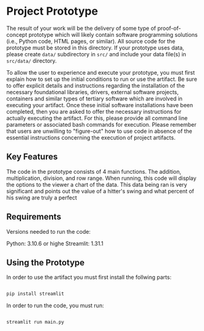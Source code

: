 # Project Prototype

The result of your work will be the delivery of some type of proof-of-concept prototype which will likely contain software programming solutions (i.e., Python code, HTML pages, or similar). All source code for the prototype must be stored in this directory. If your prototype uses data, please create `data/` subdirectory in `src/` and include your data file(s) in `src/data/` directory.

To allow the user to experience and execute your prototype, you must first explain how to set up the initial conditions to run or use the artifact. Be sure to offer explicit details and instructions regarding the installation of the necessary foundational libraries, drivers, external software projects, containers and similar types of tertiary software which are involved in executing your artifact. Once these initial software installations have been completed, then you are asked to offer the necessary instructions for actually executing the artifact. For this, please provide all command line parameters or associated bash commands for execution. Please remember that users are unwilling to "figure-out" how to use code in absence of the essential instructions concerning the execution of project artifacts.

## Key Features

The code in the prototype consists of 4 main functions. The addition, multiplication, division, and row range. When running, this code will display the options to the viewer a chart of the data. This data being ran is very significant and points out the value of a hitter's swing and what percent of his swing are truly a perfect

## Requirements

Versions needed to run the code:

Python: 3.10.6 or highe
Streamlit: 1.31.1

## Using the Prototype

In order to use the artifact you must first install the follwing parts:

```python

pip install streamlit

```

In order to run the code, you must run:

```python

streamlit run main.py

```
